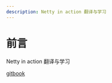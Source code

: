 ```yaml
---
description: Netty in action 翻译与学习
---
```


# 前言

Netty in action 翻译与学习

[gitbook](https://macondo.gitbook.io/macondo/)



